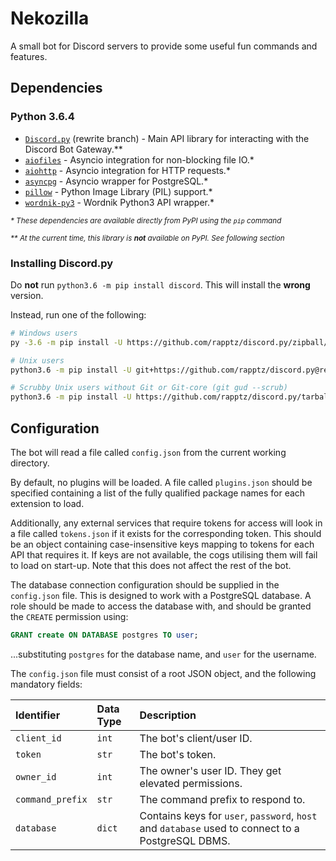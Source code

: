 # Nekozilla
A small bot for Discord servers to provide some useful fun commands and features.

## Dependencies

### Python 3.6.4
- [`Discord.py`](https://github.com/rapptz/discord.py/tree/rewrite) (rewrite branch) - Main API library for interacting 
    with the Discord Bot Gateway.\*\*
- [`aiofiles`](https://github.com/Tinche/aiofiles) - Asyncio integration for non-blocking file IO.\*
- [`aiohttp`](https://github.com/aio-libs/aiohttp) - Asyncio integration for HTTP requests.\*
- [`asyncpg`](https://github.com/MagicStack/asyncpg) - Asyncio wrapper for PostgreSQL.\*
- [`pillow`](https://pillow.readthedocs.io/en/5.0.0/) - Python Image Library (PIL) support.\*
- [`wordnik-py3`](https://github.com/wordnik/wordnik-python3) - Wordnik Python3 API wrapper.\*

<small>*\* These dependencies are available directly from PyPI using the `pip` command*</small>

<small>*\*\* At the current time, this library is __not__ available on PyPI. See following section*</small>

### Installing Discord.py

Do __not__ run `python3.6 -m pip install discord`. This will install the __wrong__ version.

Instead, run one of the following:
```bash
# Windows users
py -3.6 -m pip install -U https://github.com/rapptz/discord.py/zipball/rewrite

# Unix users
python3.6 -m pip install -U git+https://github.com/rapptz/discord.py@rewrite

# Scrubby Unix users without Git or Git-core (git gud --scrub)
python3.6 -m pip install -U https://github.com/rapptz/discord.py/tarball/rewrite
```

## Configuration

The bot will read a file called `config.json` from the current working directory.

By default, no plugins will be loaded. A file called `plugins.json` should be specified 
containing a list of the fully qualified package names for each extension to load.

Additionally, any external services that require tokens for access will look in a file
called `tokens.json` if it exists for the corresponding token. This should be an object
containing case-insensitive keys mapping to tokens for each API that requires it. If 
keys are not available, the cogs utilising them will fail to load on start-up. Note that
this does not affect the rest of the bot.

The database connection configuration should be supplied in the `config.json` file. This
is designed to work with a PostgreSQL database. A role should be made to access the
database with, and should be granted the `CREATE` permission using:

```sql
GRANT create ON DATABASE postgres TO user;
```

...substituting `postgres` for the database name, and `user` for the username.

The `config.json` file must consist of a root JSON object, and the following mandatory fields:

| Identifier | Data Type | Description |                              
| :-- | :-- | :-- |
| `client_id` | `int` | The bot's client/user ID. |
| `token` | `str` | The bot's token. |
| `owner_id` | `int` | The owner's user ID. They get elevated permissions. |
| `command_prefix` | `str` | The command prefix to respond to. |
| `database` | `dict` | Contains keys for `user`, `password`, `host` and `database` used to connect to a PostgreSQL DBMS. |
